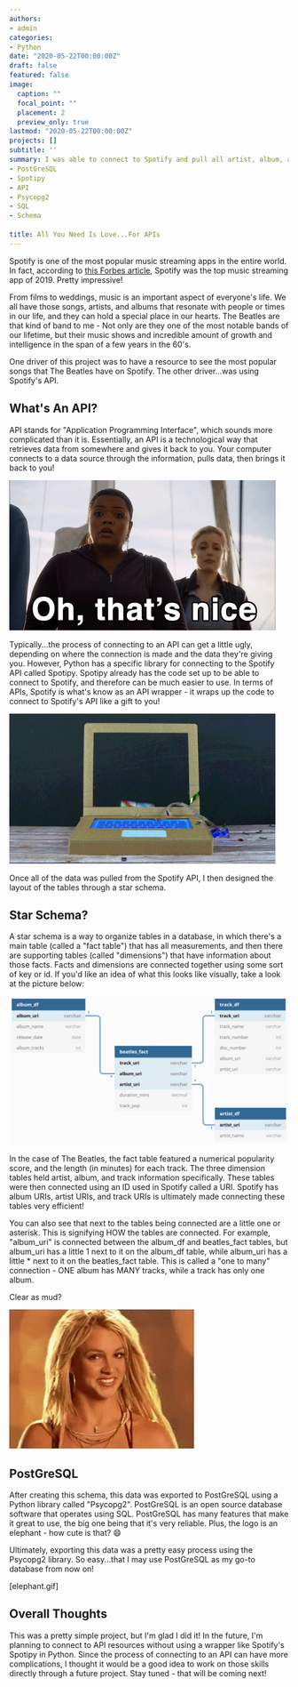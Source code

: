 ```yaml
---
authors:
- admin
categories:
- Python
date: "2020-05-22T00:00:00Z"
draft: false
featured: false
image:
  caption: ""
  focal_point: ""
  placement: 2
  preview_only: true
lastmod: "2020-05-22T00:00:00Z"
projects: []
subtitle: ''
summary: I was able to connect to Spotify and pull all artist, album, and track information about The Beatles by using an API. This post features informaation on why APIs are so useful!
- PostGreSQL
- Spotipy
- API
- Psycopg2
- SQL
- Schema

title: All You Need Is Love...For APIs
---
```

Spotify is one of the most popular music streaming apps in the entire world. In fact, according to [this Forbes article](https://www.forbes.com/sites/johnkoetsier/2020/12/30/top-100-apps-of-2019-netflix-uber-spotify-google-pay-wish-and-more/#4b70df94ca07), Spotify was the top music streaming app of 2019. Pretty impressive!

From films to weddings, music is an important aspect of everyone's life. We all have those songs, artists, and albums that resonate with people or times in our life, and they can hold a special place in our hearts. The Beatles are that kind of band to me - Not only are they one of the most notable bands of our lifetime, but their music shows and incredible amount of growth and intelligence in the span of a few years in the 60's.

One driver of this project was to have a resource to see the most popular songs that The Beatles have on Spotify. The other driver...was using Spotify's API.

## What's An API?

API stands for "Application Programming Interface", which sounds more complicated than it is. Essentially, an API is a technological way that retrieves data from somewhere and gives it back to you. Your computer connects to a data source through the information, pulls data, then brings it back to you!

![](nice.gif)

Typically...the process of connecting to an API can get a little ugly, depending on where the connection is made and the data they're giving you. However, Python has a specific library for connecting to the Spotify API called Spotipy. Spotipy already has the code set up to be able to connect to Spotify, and therefore can be much easier to use. In terms of APIs, Spotify is what's know as an API wrapper - it wraps up the code to connect to Spotify's API like a gift to you!

![](gift.gif)

Once all of the data was pulled from the Spotify API, I then designed the layout of the tables through a star schema.

## Star Schema?

A star schema is a way to organize tables in a database, in which there's a main table (called a "fact table") that has all measurements, and then there are supporting tables (called "dimensions") that have information about those facts. Facts and dimensions are connected together using some sort of key or id. If you'd like an idea of what this looks like visually, take a look at the picture below:

![](featured.jpg)

In the case of The Beatles, the fact table featured a numerical popularity score, and the length (in minutes) for each track. The three dimension tables held artist, album, and track information specifically. These tables were then connected using an ID used in Spotify called a URI. Spotify has album URIs, artist URIs, and track URIs is ultimately made connecting these tables very efficient!

You can also see that next to the tables being connected are a little one or asterisk. This is signifying HOW the tables are connected. For example, "album_uri" is connected between the album_df and beatles_fact tables, but album_uri has a little 1 next to it on the album_df table, while album_uri has a little * next to it on the beatles_fact table. This is called a "one to many" connection - ONE album has MANY tracks, while a track has only one album. 

Clear as mud? 

![](okay.gif)

## PostGreSQL

After creating this schema, this data was exported to PostGreSQL using a Python library called "Psycopg2". PostGreSQL is an open source database software that operates using SQL. PostGreSQL has many features that make it great to use, the big one being that it's very reliable. Plus, the logo is an elephant - how cute is that? :smile:

Ultimately, exporting this data was a pretty easy process using the Psycopg2 library. So easy...that I may use PostGreSQL as my go-to database from now on!

[elephant.gif]

## Overall Thoughts

This was a pretty simple project, but I'm glad I did it! In the future, I'm planning to connect to API resources without using a wrapper like Spotify's Spotipy in Python. Since the process of connecting to an API can have more complications, I thought it would be a good idea to work on those skills directly through a future project. Stay tuned - that will be coming next!
